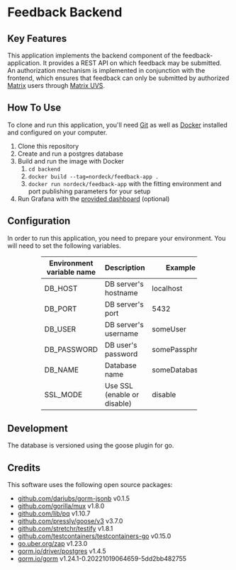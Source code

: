 # Feedback Backend

## Key Features

This application implements the backend component of the feedback-application.
It provides a REST API on which feedback may be submitted.
An authorization mechanism is implemented in conjunction with the frontend, which ensures that feedback can only be
submitted by authorized [Matrix](https://matrix.org) users
through [Matrix UVS](https://github.com/matrix-org/matrix-user-verification-service/).

## How To Use

To clone and run this application, you'll need [Git](https://git-scm.com) as well as [Docker](https://docker.com/)
installed and configured on your computer.

1. Clone this repository
2. Create and run a postgres database
3. Build and run the image with Docker
    1. `cd backend`
    2. `docker build --tag=nordeck/feedback-app .`
    3. `docker run nordeck/feedback-app` with the fitting environment and port publishing parameters for your setup
4. Run Grafana with the [provided dashboard](../grafana) (optional)

## Configuration

In order to run this application, you need to prepare your environment.
You will need to set the following variables.

<div style="margin-left: auto;
            margin-right: auto;
            width: 70%">

| Environment variable name | Description                 | Example        |
|---------------------------|-----------------------------|----------------|
| DB_HOST                   | DB server's hostname        | localhost      |
| DB_PORT                   | DB server's port            | 5432           |
| DB_USER                   | DB server's username        | someUser       |
| DB_PASSWORD               | DB user's password          | somePassphrase |
| DB_NAME                   | Database name               | someDatabase   |
| SSL_MODE                  | Use SSL (enable or disable) | disable        |

</div>

## Development

The database is versioned using the goose plugin for go.

## Credits

This software uses the following open source packages:

- [github.com/dariubs/gorm-jsonb](https://github.com/dariubs/gorm-jsonb) v0.1.5
- [github.com/gorilla/mux](https://github.com/gorilla/mux) v1.8.0
- [github.com/lib/pq](https://github.com/lib/pq) v1.10.7
- [github.com/pressly/goose/v3](https://github.com/pressly/goose/v3) v3.7.0
- [github.com/stretchr/testify](https://github.com/stretchr/testify) v1.8.1
- [github.com/testcontainers/testcontainers-go](https://github.com/estcontainers/testcontainers-go) v0.15.0
- [go.uber.org/zap](https://pkg.go.dev/go.uber.org/zap) v1.23.0
- [gorm.io/driver/postgres](https://pkg.go.dev/gorm.io/driver/postgres) v1.4.5
- [gorm.io/gorm](https://pkg.go.dev/gorm.io/gorm) v1.24.1-0.20221019064659-5dd2bb482755
